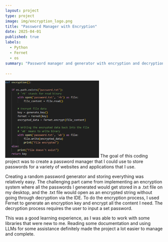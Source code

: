 ```yaml
---
layout: project
type: project
image: img/encryption_logo.png
title: "Password Manager with Encryption"
date: 2025-04-01
published: true
labels:
  - Python
  - Fernet
  - os
summary: "Password manager and generator with encryption and decryption"

---
```

<img class="img-fluid rounded float-start me-3 mb-3" src="../img/encryption_code.png" alt="Encryption Code Example" style="max-width: 300px; height: auto;">
The goal of this coding project was to create a password manager that I could use to store passwords for a variety of websites and applications that I use.

Creating a random password generator and storing everything was relatively easy. The challenging part came from implementing an encryption system where all the passwords I generated would get stored in a .txt file on my desktop, and the .txt file would open as an encrypted string without going through decryption via the IDE. To do the encryption process, I used Fernet to generate an encryption key and encrypt all the content I need. The decryption process requires the user to input a set password.

This was a good learning experience, as I was able to work with some libraries that were new to me. Reading some documentation and using LLMs for some assistance definitely made the project a lot easier to manage and complete.

